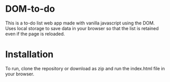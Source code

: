 # DOM-to-do

This is a to-do list web app made with vanilla javascript using the DOM. Uses local storage to save data in your browser so that the list is retained even if the page is reloaded.

# Installation

To run, clone the repository or download as zip and run the index.html file in your browser.
